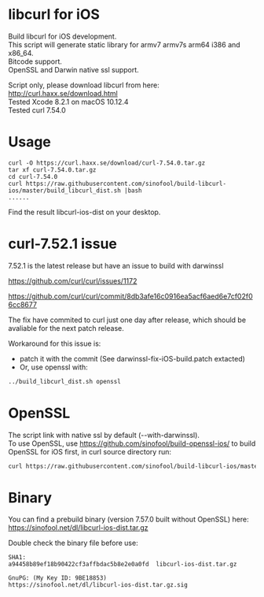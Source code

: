 libcurl for iOS
=================
Build libcurl for iOS development.  
This script will generate static library for armv7 armv7s arm64 i386 and x86_64.  
Bitcode support.  
OpenSSL and Darwin native ssl support.  
  
Script only, please download libcurl from here: http://curl.haxx.se/download.html  
Tested Xcode 8.2.1 on macOS 10.12.4  
Tested curl 7.54.0 

Usage
=================
```
curl -O https://curl.haxx.se/download/curl-7.54.0.tar.gz
tar xf curl-7.54.0.tar.gz
cd curl-7.54.0
curl https://raw.githubusercontent.com/sinofool/build-libcurl-ios/master/build_libcurl_dist.sh |bash
......
```
Find the result libcurl-ios-dist on your desktop.

curl-7.52.1 issue
=================
7.52.1 is the latest release but have an issue to build with darwinssl

https://github.com/curl/curl/issues/1172

https://github.com/curl/curl/commit/8db3afe16c0916ea5acf6aed6e7cf02f06cc8677

The fix have commited to curl just one day after release, which should be avaliable for the next patch release.

Workaround for this issue is:
- patch it with the commit (See darwinssl-fix-iOS-build.patch extacted)
- Or, use openssl with:

```bash
../build_libcurl_dist.sh openssl
```

OpenSSL
=================
The script link with native ssl by default (--with-darwinssl).  
To use OpenSSL, use https://github.com/sinofool/build-openssl-ios/ to build OpenSSL for iOS first, in curl source directory run:

```bash
curl https://raw.githubusercontent.com/sinofool/build-libcurl-ios/master/build_libcurl_dist.sh openssl |bash
```

Binary 
=================
You can find a prebuild binary (version 7.57.0 built without OpenSSL) here: https://sinofool.net/dl/libcurl-ios-dist.tar.gz

Double check the binary file before use:

```
SHA1:
a94458b89ef18b90422cf3affbdac5b8e2e0a0fd  libcurl-ios-dist.tar.gz

GnuPG: (My Key ID: 9BE18853)
https://sinofool.net/dl/libcurl-ios-dist.tar.gz.sig
```
